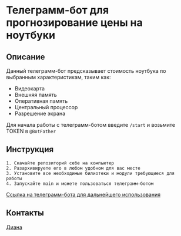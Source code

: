 # Телеграмм-бот для прогнозирование цены на ноутбуки
## Описание

Данный телеграмм-бот предсказывает стоимость ноутбука по выбранным характеристикам, таким как:

* Видеокарта
* Внешняя память
* Оперативная память
* Центральный процессор
* Разрешение экрана

Для начала работы с телеграмм-ботом введите `/start` и возьмите TOKEN в `@BotFather`

## Инструкция
````
1. Скачайте репозиторий себе на компьютер
2. Разархивируете его в любом удобном для вас месте
3. Установите все необходимые билиотеки и модули требующиеся для работы
4. Запускайте main и можете пользоваться телеграмм-ботом
````

<a href="https://t.me/LaptopPriceBot">
<p> Ссылка на телеграмм-бота для дальнейшего использования </p>
  </a>

## Контакты
<a href="https://vk.com/di.gavr">
   <p> Диана </p>
  </a>
